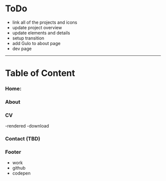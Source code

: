 # ToDo

- link all of the projects and icons
- update project overview
- update elements and details
- setup transition
- add Gulo to about page
- dev page

----------------------------------------------


# Table of Content

### Home:

### About

### CV

-rendered
-download

### Contact (TBD)

### Footer

- work
- github
- codepen
